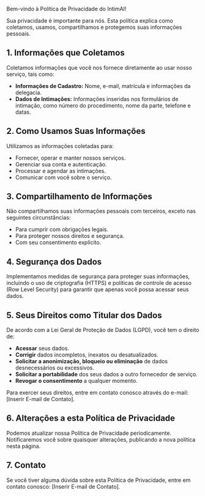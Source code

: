 Bem-vindo à Política de Privacidade do IntimAI!

Sua privacidade é importante para nós. Esta política explica como coletamos, usamos, compartilhamos e protegemos suas informações pessoais.

## 1. Informações que Coletamos

Coletamos informações que você nos fornece diretamente ao usar nosso serviço, tais como:

- **Informações de Cadastro:** Nome, e-mail, matrícula e informações da delegacia.
- **Dados de Intimações:** Informações inseridas nos formulários de intimação, como número do procedimento, nome da parte, telefone e datas.

## 2. Como Usamos Suas Informações

Utilizamos as informações coletadas para:

- Fornecer, operar e manter nossos serviços.
- Gerenciar sua conta e autenticação.
- Processar e agendar as intimações.
- Comunicar com você sobre o serviço.

## 3. Compartilhamento de Informações

Não compartilhamos suas informações pessoais com terceiros, exceto nas seguintes circunstâncias:

- Para cumprir com obrigações legais.
- Para proteger nossos direitos e segurança.
- Com seu consentimento explícito.

## 4. Segurança dos Dados

Implementamos medidas de segurança para proteger suas informações, incluindo o uso de criptografia (HTTPS) e políticas de controle de acesso (Row Level Security) para garantir que apenas você possa acessar seus dados.

## 5. Seus Direitos como Titular dos Dados

De acordo com a Lei Geral de Proteção de Dados (LGPD), você tem o direito de:

- **Acessar** seus dados.
- **Corrigir** dados incompletos, inexatos ou desatualizados.
- **Solicitar a anonimização, bloqueio ou eliminação** de dados desnecessários ou excessivos.
- **Solicitar a portabilidade** dos seus dados a outro fornecedor de serviço.
- **Revogar o consentimento** a qualquer momento.

Para exercer seus direitos, entre em contato conosco através do e-mail: [Inserir E-mail de Contato].

## 6. Alterações a esta Política de Privacidade

Podemos atualizar nossa Política de Privacidade periodicamente. Notificaremos você sobre quaisquer alterações, publicando a nova política nesta página.

## 7. Contato

Se você tiver alguma dúvida sobre esta Política de Privacidade, entre em contato conosco: [Inserir E-mail de Contato].